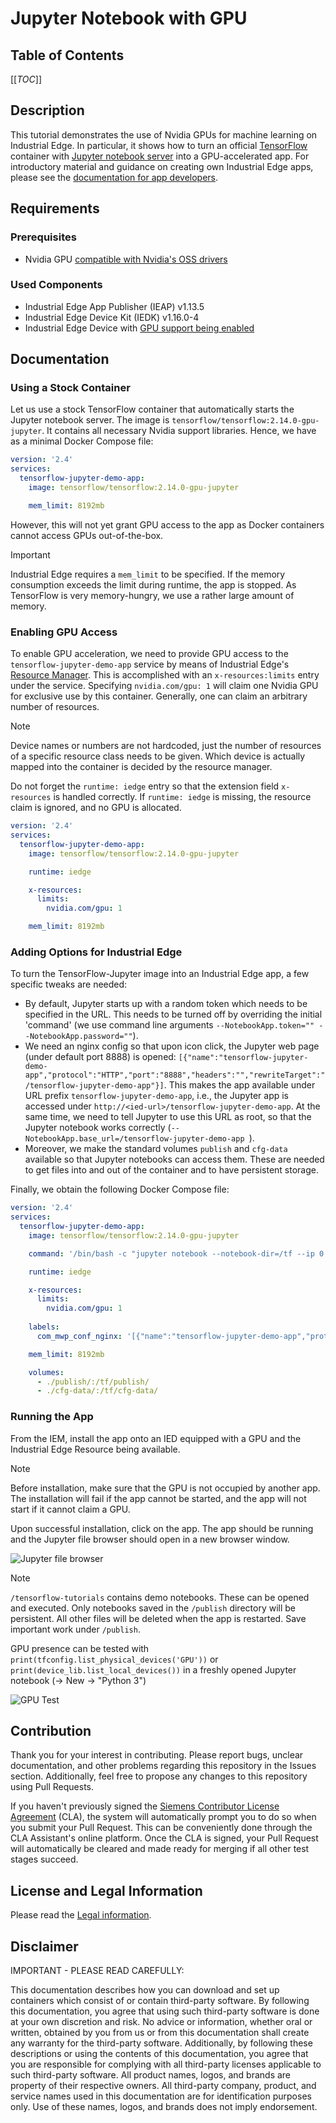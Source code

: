 <!-- Exclude from ToC -->
<h1>Jupyter Notebook with GPU</h1>

<!-- Exclude from ToC -->
<h2>Table of Contents</h2>

[[_TOC_]]

## Description

This tutorial demonstrates the use of Nvidia GPUs for machine learning on Industrial Edge.
In particular, it shows how to turn an official [TensorFlow](https://www.tensorflow.org) container with [Jupyter notebook server](https://jupyter.org/) into a GPU-accelerated app.
For introductory material and guidance on creating own Industrial Edge apps, please see the [documentation for app developers](https://docs.eu1.edge.siemens.cloud/develop_an_application/index.html).

## Requirements

### Prerequisites

- Nvidia GPU [compatible with Nvidia's OSS drivers](https://github.com/NVIDIA/open-gpu-kernel-modules#compatible-gpus)

### Used Components

- Industrial Edge App Publisher (IEAP) v1.13.5
- Industrial Edge Device Kit (IEDK) v1.16.0-4
- Industrial Edge Device with [GPU support being enabled](https://docs.eu1.edge.siemens.cloud/build_a_device/device_building/development/configuration/capabilitiesjson.html#hostresourcemanager)

## Documentation

### Using a Stock Container

Let us use a stock TensorFlow container that automatically starts the Jupyter notebook server.
The image is `tensorflow/tensorflow:2.14.0-gpu-jupyter`.
It contains all necessary Nvidia support libraries.
Hence, we have as a minimal Docker Compose file:

```yaml
version: '2.4'
services:
  tensorflow-jupyter-demo-app:
    image: tensorflow/tensorflow:2.14.0-gpu-jupyter

    mem_limit: 8192mb
```

However, this will not yet grant GPU access to the app as Docker containers cannot access GPUs out-of-the-box.

> [!IMPORTANT]
> Industrial Edge requires a `mem_limit` to be specified.
> If the memory consumption exceeds the limit during runtime, the app is stopped.
> As TensorFlow is very memory-hungry, we use a rather large amount of memory.

### Enabling GPU Access

To enable GPU acceleration, we need to provide GPU access to the `tensorflow-jupyter-demo-app` service by means of Industrial Edge's [Resource Manager](https://docs.eu1.edge.siemens.cloud/develop_an_application/developer_guide/resource_manager/06_index.html).
This is accomplished with an `x-resources:limits` entry under the service.
Specifying `nvidia.com/gpu: 1` will claim one Nvidia GPU for exclusive use by this container.
Generally, one can claim an arbitrary number of resources.

> [!NOTE]
> Device names or numbers are not hardcoded, just the number of resources of a specific resource class needs to be given.
> Which device is actually mapped into the container is decided by the resource manager.

Do not forget the `runtime: iedge` entry so that the extension field `x-resources` is handled correctly.
If `runtime: iedge` is missing, the resource claim is ignored, and no GPU is allocated.

```yaml
version: '2.4'
services:
  tensorflow-jupyter-demo-app:
    image: tensorflow/tensorflow:2.14.0-gpu-jupyter

    runtime: iedge

    x-resources:
      limits:
        nvidia.com/gpu: 1

    mem_limit: 8192mb
```

### Adding Options for Industrial Edge

To turn the TensorFlow-Jupyter image into an Industrial Edge app, a few specific tweaks are needed:

- By default, Jupyter starts up with a random token which needs to be specified in the URL.
This needs to be turned off by overriding the initial 'command' (we use command line arguments `--NotebookApp.token="" --NotebookApp.password=""`).
- We need an nginx config so that upon icon click, the Jupyter web page (under default port 8888) is opened:
`[{"name":"tensorflow-jupyter-demo-app","protocol":"HTTP","port":"8888","headers":"","rewriteTarget":"/tensorflow-jupyter-demo-app"}]`.
This makes the app available under URL prefix `tensorflow-jupyter-demo-app`, i.e., the Jupyter app is accessed under `http://<ied-url>/tensorflow-jupyter-demo-app`.
At the same time, we need to tell Jupyter to use this URL as root, so that the Jupyter notebook works correctly (`--NotebookApp.base_url=/tensorflow-jupyter-demo-app `).
- Moreover, we make the standard volumes `publish` and `cfg-data` available so that Jupyter notebooks can access them.
These are needed to get files into and out of the container and to have persistent storage.

Finally, we obtain the following Docker Compose file:

```yaml
version: '2.4'
services:
  tensorflow-jupyter-demo-app:
    image: tensorflow/tensorflow:2.14.0-gpu-jupyter

    command: '/bin/bash -c "jupyter notebook --notebook-dir=/tf --ip 0.0.0.0 --no-browser --allow-root --NotebookApp.base_url=/tensorflow-jupyter-demo-app --NotebookApp.token=\"\" --NotebookApp.password=\"\" > /tf/publish/jupyter-console.log 2>&1"'

    runtime: iedge

    x-resources:
      limits:
        nvidia.com/gpu: 1
 
    labels:
      com_mwp_conf_nginx: '[{"name":"tensorflow-jupyter-demo-app","protocol":"HTTP","port":"8888","headers":"","rewriteTarget":"/tensorflow-jupyter-demo-app"}]'

    mem_limit: 8192mb

    volumes:
      - ./publish/:/tf/publish/
      - ./cfg-data/:/tf/cfg-data/
```

### Running the App

From the IEM, install the app onto an IED equipped with a GPU and the Industrial Edge Resource being available.

> [!NOTE]
> Before installation, make sure that the GPU is not occupied by another app.
> The installation will fail if the app cannot be started, and the app will not start if it cannot claim a GPU.

Upon successful installation, click on the app.
The app should be running and the Jupyter file browser should open in a new browser window.

![Jupyter file browser](docs/graphics/jupyter.png "Jupyter file browser")

> [!NOTE]
> `/tensorflow-tutorials` contains demo notebooks.
> These can be opened and executed.
> Only notebooks saved in the `/publish` directory will be persistent.
> All other files will be deleted when the app is restarted.
> Save important work under `/publish`.

GPU presence can be tested with `print(tfconfig.list_physical_devices('GPU'))` or `print(device_lib.list_local_devices())` in a freshly opened Jupyter notebook (-> New -> "Python 3")

![GPU Test](docs/graphics/gputest.png "GPU Test")

## Contribution

Thank you for your interest in contributing.
Please report bugs, unclear documentation, and other problems regarding this repository in the Issues section.
Additionally, feel free to propose any changes to this repository using Pull Requests.

If you haven't previously signed the [Siemens Contributor License Agreement](https://cla-assistant.io/industrial-edge/) (CLA), the system will automatically prompt you to do so when you submit your Pull Request.
This can be conveniently done through the CLA Assistant's online platform.
Once the CLA is signed, your Pull Request will automatically be cleared and made ready for merging if all other test stages succeed.

## License and Legal Information

Please read the [Legal information](LICENSE.txt).

## Disclaimer

IMPORTANT - PLEASE READ CAREFULLY:

This documentation describes how you can download and set up containers which consist of or contain third-party software.
By following this documentation, you agree that using such third-party software is done at your own discretion and risk.
No advice or information, whether oral or written, obtained by you from us or from this documentation shall create any warranty for the third-party software.
Additionally, by following these descriptions or using the contents of this documentation, you agree that you are responsible for complying with all third-party licenses applicable to such third-party software.
All product names, logos, and brands are property of their respective owners.
All third-party company, product, and service names used in this documentation are for identification purposes only.
Use of these names, logos, and brands does not imply endorsement.

